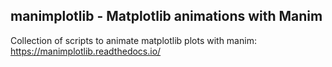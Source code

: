 ## manimplotlib  - Matplotlib animations with Manim

Collection of scripts to animate matplotlib plots with manim: https://manimplotlib.readthedocs.io/
